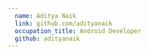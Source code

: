 ```yaml
---
  name: Aditya Naik
  link: github.com/adityanaik
  occupation_title: Android Developer
  github: adityanaik
---
```

